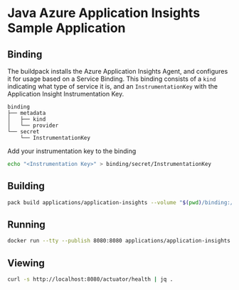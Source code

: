 # Java Azure Application Insights Sample Application

## Binding

The buildpack installs the Azure Application Insights Agent, and configures it for usage based on a Service Binding.  This binding consists of a `kind` indicating what type of service it is, and an `InstrumentationKey` with the Application Insight Instrumentation Key.

```plain
binding
├── metadata
│   ├── kind
│   └── provider
└── secret
    └── InstrumentationKey
```

Add your instrumentation key to the binding

```bash
echo "<Instrumentation Key>" > binding/secret/InstrumentationKey
```

## Building

```bash
pack build applications/application-insights --volume "$(pwd)/binding:/bindings/application-insights"
```

## Running

```bash
docker run --tty --publish 8080:8080 applications/application-insights
```

## Viewing

```bash
curl -s http://localhost:8080/actuator/health | jq .
```
